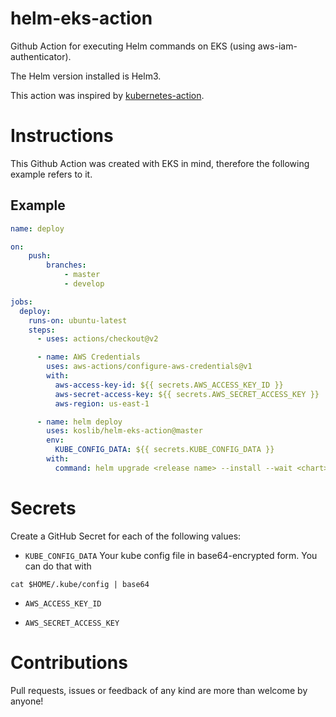 # helm-eks-action
Github Action for  executing Helm commands on EKS (using aws-iam-authenticator).

The Helm version installed is Helm3.

This action was inspired by [kubernetes-action](https://github.com/Jberlinsky/kubernetes-action).

# Instructions

This Github Action was created with EKS in mind, therefore the following example refers to it.

## Example

```yaml
name: deploy

on:
    push:
        branches:
            - master
            - develop

jobs:
  deploy:
    runs-on: ubuntu-latest
    steps:
      - uses: actions/checkout@v2

      - name: AWS Credentials
        uses: aws-actions/configure-aws-credentials@v1
        with:
          aws-access-key-id: ${{ secrets.AWS_ACCESS_KEY_ID }}
          aws-secret-access-key: ${{ secrets.AWS_SECRET_ACCESS_KEY }}
          aws-region: us-east-1

      - name: helm deploy
        uses: koslib/helm-eks-action@master
        env:
          KUBE_CONFIG_DATA: ${{ secrets.KUBE_CONFIG_DATA }}
        with:
          command: helm upgrade <release name> --install --wait <chart> -f <path to values.yaml>
```

# Secrets

Create a GitHub Secret for each of the following values:

* `KUBE_CONFIG_DATA`
Your kube config file in base64-encrypted form. You can do that with

```
cat $HOME/.kube/config | base64
```

* `AWS_ACCESS_KEY_ID`

* `AWS_SECRET_ACCESS_KEY`

# Contributions

Pull requests, issues or feedback of any kind are more than welcome by anyone!
